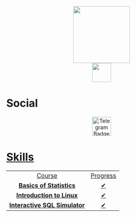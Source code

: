 <div id="header" align="center">
  <img src="https://media.giphy.com/media/WodOtJNNNQEXRSSXp2/giphy.gif" width="150"/>
</div>

<div id="header" align="center">
  <img src="https://github.com/zkryaev/zkryaev/assets/101010457/069ded67-c6fd-44c2-b8b7-0d89148eceb4" width="50"/>
</div>

# Social
<center id="badges">
  <a href="https://t.me/zkryaev">
    <img src="https://github.com/zkryaev/zkryaev/assets/101010457/069ded67-c6fd-44c2-b8b7-0d89148eceb4" width="50" alt="Telegram Badge"/>
</center>


# Skills

<center>
  <table>
    <tr>
      <td align="center">Course</td>
      <td align="center">Progress</td>
    </tr>
    <tr>
      <td align="center"><a href="https://stepik.org/cert/2238484?lang=en"><strong>Basics of Statistics</strong></a></td>
      <td align="center">✔</td>
    </tr>
      <td align="center"><a href="https://stepik.org/cert/2180048?lang=en"><strong>Introduction to Linux</strong></a></td>
      <td align="center">✔</td>
    </tr>
        <td align="center"><a href="https://stepik.org/cert/2208343?lang=en"><strong>Interactive SQL Simulator</strong></a></td>
      <td align="center">✔</td>
    </tr>
  </table>
</center>
